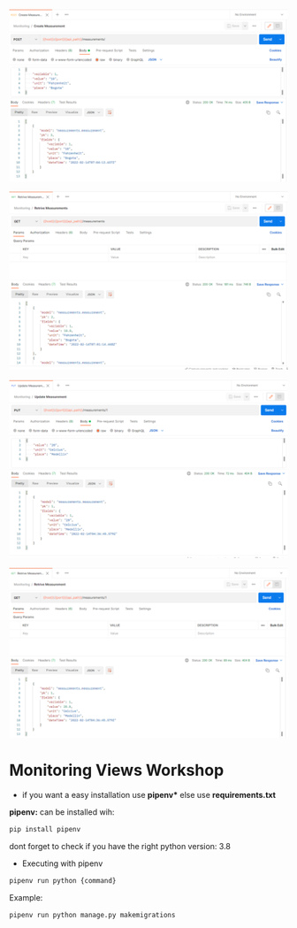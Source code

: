 ![alt text](https://github.com/aromerob1/TallerDjango-Vistas/blob/master/Screenshot%202022-02-14%20020436.png?raw=true)

![alt text](https://github.com/aromerob1/TallerDjango-Vistas/blob/master/Screenshot%202022-02-14%20020506.png?raw=true)

![alt text](https://github.com/aromerob1/TallerDjango-Vistas/blob/master/Screenshot%202022-02-14%20020526.png?raw=true)

![alt text](https://github.com/aromerob1/TallerDjango-Vistas/blob/master/Screenshot%202022-02-14%20020546.png?raw=true)



# Monitoring Views Workshop

* if you want a easy installation use **pipenv\*** else use **requirements.txt**

**pipenv:** can be installed wih:

```bash
pip install pipenv
```

dont forget to check if you have the right python version: 3.8

* Executing with pipenv 
```bash
pipenv run python {command}
```
Example:
```bash
pipenv run python manage.py makemigrations 
```
